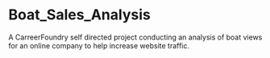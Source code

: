 # Boat_Sales_Analysis
A CarreerFoundry self directed project conducting an analysis of boat views for an online company to help increase website traffic.
